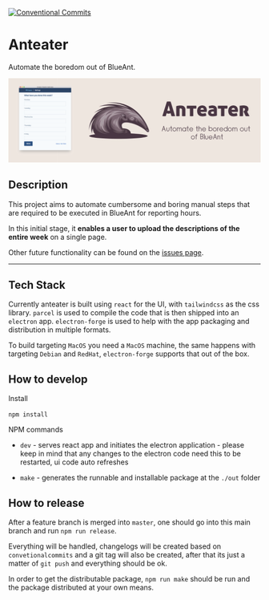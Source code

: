 [![Conventional Commits](https://img.shields.io/badge/Conventional%20Commits-1.0.0-yellow.svg)](https://conventionalcommits.org)

# Anteater

Automate the boredom out of BlueAnt.

![Anteater](assets/img/banner.png "Anteater")

## Description

This project aims to automate cumbersome and boring manual steps that are required to be executed in BlueAnt for reporting hours.

In this initial stage, it **enables a user to upload the descriptions of the entire week** on a single page.

Other future functionality can be found on the [issues page](https://github.com/fsschmitt/anteater/issues).

___

## Tech Stack

Currently anteater is built using `react` for the UI, with `tailwindcss` as the css library. `parcel` is used to compile the code that is then shipped into an `electron` app. `electron-forge` is used to help with the app packaging and distribution in multiple formats.

To build targeting `MacOS` you need a `MacOS` machine, the same happens with targeting `Debian` and `RedHat`, `electron-forge` supports that out of the box.

## How to develop

Install

`npm install`

NPM commands

- `dev` - serves react app and initiates the electron application - please keep in mind that any changes to the electron code need this to be restarted, ui code auto refreshes

- `make` - generates the runnable and installable package at the `./out` folder

## How to release


After a feature branch is merged into `master`, one should go into this main branch and run `npm run release`.

Everything will be handled, changelogs will be created based on `convetionalcommits` and a git tag will also be created, after that its just a matter of `git push` and everything should be ok.

In order to get the distributable package, `npm run make` should be run and the package distributed at your own means.
